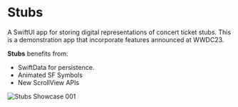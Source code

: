 # Stubs
A SwiftUI app for storing digital representations of concert ticket stubs. This is a demonstration app that incorporate features announced at WWDC23.

<b>Stubs</b> benefits from:
* SwiftData for persistence.
* Animated SF Symbols
* New ScrollView APIs
  
![‎Stubs Showcase ‎001](https://github.com/bodhichristian/Stubs/assets/110639779/bb17299b-264f-400c-8f9f-34bcf7d55a4a)
